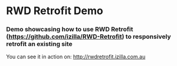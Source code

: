 RWD Retrofit Demo
=================

### Demo showcasing how to use RWD Retrofit (https://github.com/izilla/RWD-Retrofit) to responsively retrofit an existing site

You can see it in action on: http://rwdretrofit.izilla.com.au